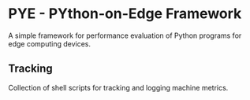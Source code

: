 # PYE - PYthon-on-Edge Framework
A simple framework for performance evaluation of Python programs for edge computing devices.

## Tracking
Collection of shell scripts for tracking and logging machine metrics.